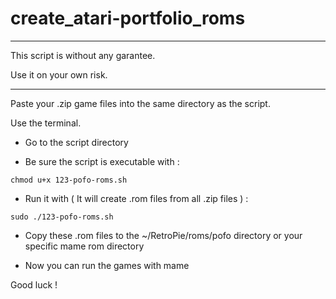 # create_atari-portfolio_roms

------------------------------------

This script is without any garantee.

Use it on your own risk.

------------------------------------

Paste your .zip game files into the same directory as the script.

Use the terminal.

- Go to the script directory

- Be sure the script is executable with :
 
`chmod u+x 123-pofo-roms.sh`

- Run it with ( It will create .rom files from all .zip files ) :

`sudo ./123-pofo-roms.sh`

- Copy these .rom files to the ~/RetroPie/roms/pofo directory or your specific mame rom directory

- Now you can run the games with mame

Good luck !
